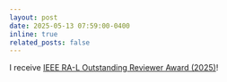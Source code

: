 ```yaml
---
layout: post
date: 2025-05-13 07:59:00-0400
inline: true
related_posts: false
---
```


I receive [IEEE RA-L Outstanding Reviewer Award (2025)](https://api.accredible.com/v1/auth/invite?code=beedfedae06243006271&credential_id=da9a29b9-8b6f-4eea-9aa4-cf6fde5c7064&url=https%3A%2F%2Fwww.credential.net%2Fda9a29b9-8b6f-4eea-9aa4-cf6fde5c7064&ident=fd7e36bf-4050-4751-adee-0c3b8044714e)!
